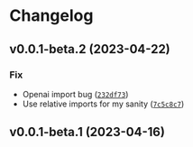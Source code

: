 # Changelog

<!--next-version-placeholder-->

## v0.0.1-beta.2 (2023-04-22)
### Fix
* Openai import bug ([`232df73`](https://github.com/johnnygreco/lmao/commit/232df73e4243c5019d0928ae2dba05e2445af254))
* Use relative imports for my sanity ([`7c5c8c7`](https://github.com/johnnygreco/lmao/commit/7c5c8c7a759ef3b281ccec97b663a149aaf59846))

## v0.0.1-beta.1 (2023-04-16)

